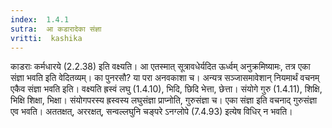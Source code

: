 ```yaml
---
index:  1.4.1
sutra:  आ कडारादेका संज्ञा
vritti:  kashika 
---
```


काडराः कर्मधारये (2.2.38) इति वक्ष्यति। आ एतस्मात् सूत्रावधेर्यदित ऊर्ध्वम् अनुक्रमिष्यामः, तत्र एका संज्ञा भवति इति वेदितव्यम्। का पुनरसौ? या परा अनवकाशा च। अन्यत्र सञ्जासमावेशान् नियमार्थं वचनम् एकैव संज्ञा भवति इति। वक्ष्यति ह्रस्वं लघु (1.4.10), भिदि, छिदि भेत्ता, छेत्ता। संयोगे गुरु (1.4.11), शिक्षि, भिक्षि शिक्षा, भिक्षा। संयोगपरस्य ह्रस्वस्य लघुसंज्ञा प्राप्नोति, गुरुसंज्ञा च। एका संज्ञा इति वचनाद् गुरुसंज्ञा एव भवति। अततक्षत्, अररक्षत्, सन्वल्लघुनि चङ्परे ऽनग्लोपे (7.4.93) इत्येष विधिर् न भवति।

